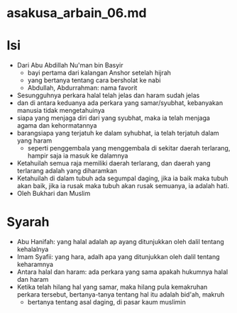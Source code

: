 # asakusa_arbain_06.md

# Isi
* Dari Abu Abdillah Nu'man bin Basyir
  * bayi pertama dari kalangan Anshor setelah hijrah
  * yang bertanya tentang cara bersholat ke nabi
  * Abdullah, Abdurrahman: nama favorit
* Sesungguhnya perkara halal telah jelas dan haram sudah jelas
* dan di antara keduanya ada perkara yang samar/syubhat, kebanyakan manusia
  tidak mengetahuinya
* siapa yang menjaga diri dari yang syubhat, maka ia telah menjaga agama dan kehormatannya
* barangsiapa yang terjatuh ke dalam syhubhat, ia telah terjatuh dalam yang haram
  * seperti penggembala yang menggembala di sekitar daerah terlarang, hampir saja ia
   masuk ke dalamnya
* Ketahuilah semua raja memiliki daerah terlarang, dan daerah yang terlarang adalah 
  yang diharamkan
* Ketahuilah di dalam tubuh ada segumpal daging, jika ia baik maka tubuh akan baik,
  jika ia rusak maka tubuh akan rusak semuanya, ia adalah hati.
* Oleh Bukhari dan Muslim

# Syarah
* Abu Hanifah: yang halal adalah ap ayang ditunjukkan oleh dalil tentang kehalalnya
* Imam Syafii: yang hara, adalh apa yang ditunjukkan oleh dalil tentang keharamnya
* Antara halal dan haram: ada perkara yang sama apakah hukumnya halal dan haram
* Ketika telah hilang hal yang samar, maka hilang pula kemakruhan perkara tersebut,
  bertanya-tanya tentang hal itu adalah bid'ah, makruh
  * bertanya tentang asal daging, di pasar kaum muslimin

